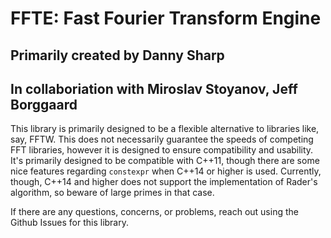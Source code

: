 # FFTE: Fast Fourier Transform Engine
## Primarily created by Danny Sharp
## In collaboriation with Miroslav Stoyanov, Jeff Borggaard

This library is primarily designed to be a flexible alternative to libraries like, say, FFTW. This does not necessarily guarantee the speeds of competing FFT libraries, however it is designed to ensure compatibility and usability. It's primarily designed to be compatible with C++11, though there are some nice features regarding `constexpr` when C++14 or higher is used. Currently, though, C++14 and higher does not support the implementation of Rader's algorithm, so beware of large primes in that case.

If there are any questions, concerns, or problems, reach out using the Github Issues for this library.